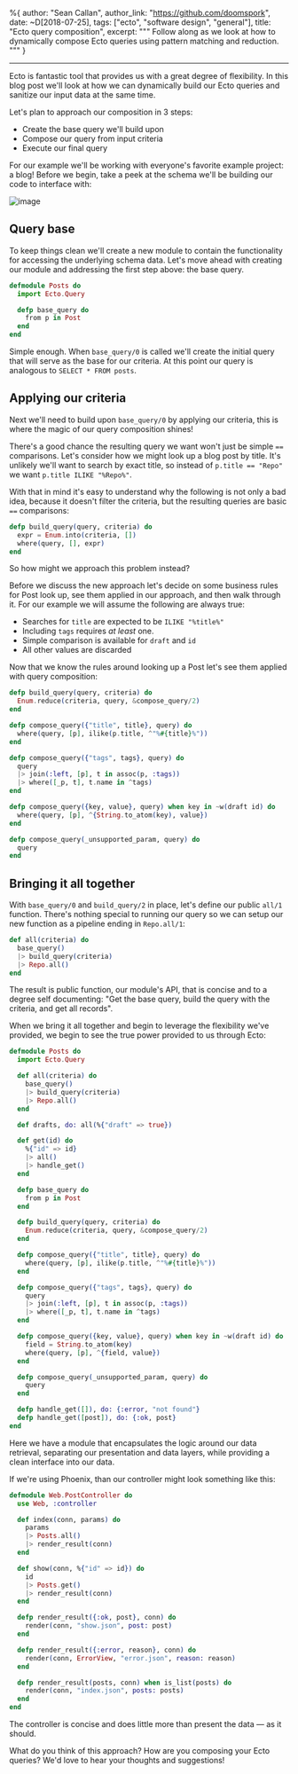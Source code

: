 %{
  author: "Sean Callan",
  author_link: "https://github.com/doomspork",
  date: ~D[2018-07-25],
  tags: ["ecto", "software design", "general"],
  title: "Ecto query composition",
  excerpt: """
  Follow along as we look at how to dynamically compose Ecto queries using pattern matching and reduction.
  """
}

---

Ecto is fantastic tool that provides us with a great degree of flexibility.
In this blog post we'll look at how we can dynamically build our Ecto queries and sanitize our input data at the same time.

Let's plan to approach our composition in 3 steps:

- Create the base query we'll build upon
- Compose our query from input criteria
- Execute our final query

For our example we'll be working with everyone's favorite example project: a blog!
Before we begin, take a peek at the schema we'll be building our code to interface with:

![image](https://user-images.githubusercontent.com/73386/41698787-7a4efb0e-74dd-11e8-970b-7fb8fe3fef14.png)

## Query base

To keep things clean we'll create a new module to contain the functionality for accessing the underlying schema data.
Let's move ahead with creating our module and addressing the first step above: the base query.

```elixir
defmodule Posts do
  import Ecto.Query

  defp base_query do
    from p in Post
  end
end
```

Simple enough.
When `base_query/0` is called we'll create the initial query that will serve as the base for our criteria.
At this point our query is analogous to `SELECT * FROM posts`.

## Applying our criteria

Next we'll need to build upon `base_query/0` by applying our criteria, this is where the magic of our query composition shines!

There's a good chance the resulting query we want won't just be simple `==` comparisons.
Let's consider how we might look up a blog post by title.
It's unlikely we'll want to search by exact title, so instead of `p.title == "Repo"` we want `p.title ILIKE "%Repo%"`.

With that in mind it's easy to understand why the following is not only a bad idea, because it doesn't filter the criteria, but the resulting queries are basic `==` comparisons:

```elixir
defp build_query(query, criteria) do
  expr = Enum.into(criteria, [])
  where(query, [], expr)
end
```

So how might we approach this problem instead?

Before we discuss the new approach let's decide on some business rules for Post look up, see them applied in our approach, and then walk through it.
For our example we will assume the following are always true:

- Searches for `title` are expected to be `ILIKE "%title%"`
- Including `tags` requires _at least_ one.
- Simple comparison is available for `draft` and `id`
- All other values are discarded

Now that we know the rules around looking up a Post let's see them applied with query composition:

```elixir
defp build_query(query, criteria) do
  Enum.reduce(criteria, query, &compose_query/2)
end

defp compose_query({"title", title}, query) do
  where(query, [p], ilike(p.title, ^"%#{title}%"))
end

defp compose_query({"tags", tags}, query) do
  query
  |> join(:left, [p], t in assoc(p, :tags))
  |> where([_p, t], t.name in ^tags)
end

defp compose_query({key, value}, query) when key in ~w(draft id) do
  where(query, [p], ^{String.to_atom(key), value})
end

defp compose_query(_unsupported_param, query) do
  query
end
```

## Bringing it all together

With `base_query/0` and `build_query/2` in place, let's define our public `all/1` function.
There's nothing special to running our query so we can setup our new function as a pipeline ending in `Repo.all/1`:

```elixir
def all(criteria) do
  base_query()
  |> build_query(criteria)
  |> Repo.all()
end
```

The result is public function, our module's API, that is concise and to a degree self documenting: "Get the base query, build the query with the criteria, and get all records".

When we bring it all together and begin to leverage the flexibility we've provided, we begin to see the true power provided to us through Ecto:

```elixir
defmodule Posts do
  import Ecto.Query

  def all(criteria) do
    base_query()
    |> build_query(criteria)
    |> Repo.all()
  end

  def drafts, do: all(%{"draft" => true})

  def get(id) do
    %{"id" => id}
    |> all()
    |> handle_get()
  end

  defp base_query do
    from p in Post
  end

  defp build_query(query, criteria) do
    Enum.reduce(criteria, query, &compose_query/2)
  end

  defp compose_query({"title", title}, query) do
    where(query, [p], ilike(p.title, ^"%#{title}%"))
  end

  defp compose_query({"tags", tags}, query) do
    query
    |> join(:left, [p], t in assoc(p, :tags))
    |> where([_p, t], t.name in ^tags)
  end

  defp compose_query({key, value}, query) when key in ~w(draft id) do
    field = String.to_atom(key)
    where(query, [p], ^{field, value})
  end

  defp compose_query(_unsupported_param, query) do
    query
  end

  defp handle_get([]), do: {:error, "not found"}
  defp handle_get([post]), do: {:ok, post}
end
```

Here we have a module that encapsulates the logic around our data retrieval, separating our presentation and data layers, while providing a clean interface into our data.

If we're using Phoenix, than our controller might look something like this:

```elixir
defmodule Web.PostController do
  use Web, :controller

  def index(conn, params) do
    params
    |> Posts.all()
    |> render_result(conn)
  end

  def show(conn, %{"id" => id}) do
    id
    |> Posts.get()
    |> render_result(conn)
  end

  defp render_result({:ok, post}, conn) do
    render(conn, "show.json", post: post)
  end

  defp render_result({:error, reason}, conn) do
    render(conn, ErrorView, "error.json", reason: reason)
  end

  defp render_result(posts, conn) when is_list(posts) do
    render(conn, "index.json", posts: posts)
  end
end
```

The controller is concise and does little more than present the data — as it should.

What do you think of this approach?  How are you composing your Ecto queries?  We'd love to hear your thoughts and suggestions!
